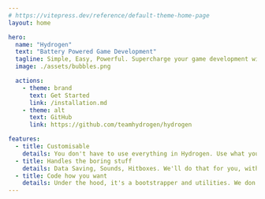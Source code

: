 ```yaml
---
# https://vitepress.dev/reference/default-theme-home-page
layout: home

hero:
  name: "Hydrogen"
  text: "Battery Powered Game Development"
  tagline: Simple, Easy, Powerful. Supercharge your game development with hydrogen power.
  image: ./assets/bubbles.png

  actions:
    - theme: brand
      text: Get Started
      link: /installation.md
    - theme: alt
      text: GitHub
      link: https://github.com/teamhydrogen/hydrogen

features:
  - title: Customisable
    details: You don't have to use everything in Hydrogen. Use what you want.
  - title: Handles the boring stuff
    details: Data Saving, Sounds, Hitboxes. We'll do that for you, with some extras features.
  - title: Code how you want
    details: Under the hood, it's a bootstrapper and utilities. We don't force you into networking techniques or any weird habits.
---
```


